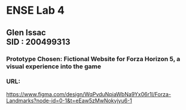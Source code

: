 # ENSE Lab 4
## Glen Issac <br> SID : 200499313

### Prototype Chosen: Fictional Website for Forza Horizon 5, a visual experience into the game <br><br> URL: 
https://www.figma.com/design/WqPvduNpiaWbNa9Yx06r1l/Forza-Landmarks?node-id=0-1&t=eEaw5zMwNokvjyu6-1

